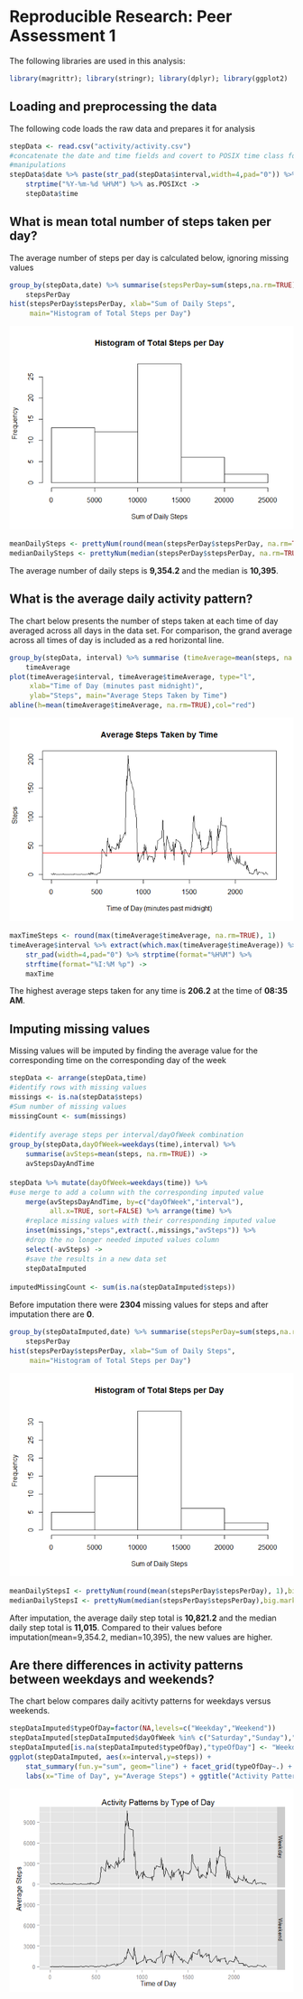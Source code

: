 # Reproducible Research: Peer Assessment 1

The following libraries are used in this analysis:

```r
library(magrittr); library(stringr); library(dplyr); library(ggplot2)
```

## Loading and preprocessing the data
The following code loads the raw data and prepares it for analysis


```r
stepData <- read.csv("activity/activity.csv")
#concatenate the date and time fields and covert to POSIX time class for time-based
#manipulations
stepData$date %>% paste(str_pad(stepData$interval,width=4,pad="0")) %>% 
    strptime("%Y-%m-%d %H%M") %>% as.POSIXct ->
    stepData$time
```


## What is mean total number of steps taken per day?
The average number of steps per day is calculated below, ignoring missing values


```r
group_by(stepData,date) %>% summarise(stepsPerDay=sum(steps,na.rm=TRUE)) ->
    stepsPerDay
hist(stepsPerDay$stepsPerDay, xlab="Sum of Daily Steps", 
     main="Histogram of Total Steps per Day")
```

![](PA1_template_files/figure-html/dailySteps-1.png) 

```r
meanDailySteps <- prettyNum(round(mean(stepsPerDay$stepsPerDay, na.rm=TRUE), 1), big.mark=",")
medianDailySteps <- prettyNum(median(stepsPerDay$stepsPerDay, na.rm=TRUE), big.mark=",")
```

The average number of daily steps is **9,354.2** and the median is **10,395**.


## What is the average daily activity pattern?
The chart below presents the number of steps taken at each time of day averaged across all days in the data set. For comparison, the grand average across all times of day is included as a red horizontal line.


```r
group_by(stepData, interval) %>% summarise (timeAverage=mean(steps, na.rm=TRUE)) ->
    timeAverage
plot(timeAverage$interval, timeAverage$timeAverage, type="l",
     xlab="Time of Day (minutes past midnight)", 
     ylab="Steps", main="Average Steps Taken by Time")
abline(h=mean(timeAverage$timeAverage, na.rm=TRUE),col="red")
```

![](PA1_template_files/figure-html/patternPlot-1.png) 

```r
maxTimeSteps <- round(max(timeAverage$timeAverage, na.rm=TRUE), 1)
timeAverage$interval %>% extract(which.max(timeAverage$timeAverage)) %>%
    str_pad(width=4,pad="0") %>% strptime(format="%H%M") %>% 
    strftime(format="%I:%M %p") ->
    maxTime
```

The highest average steps taken for any time is **206.2** at the time of **08:35 AM**.

## Imputing missing values
Missing values will be imputed by finding the average value for the corresponding time on the corresponding day of the week


```r
stepData <- arrange(stepData,time)
#identify rows with missing values
missings <- is.na(stepData$steps)
#Sum number of missing values
missingCount <- sum(missings)

#identify average steps per interval/dayOfWeek combination
group_by(stepData,dayOfWeek=weekdays(time),interval) %>% 
    summarise(avSteps=mean(steps, na.rm=TRUE)) ->
    avStepsDayAndTime

stepData %>% mutate(dayOfWeek=weekdays(time)) %>%
#use merge to add a column with the corresponding imputed value
    merge(avStepsDayAndTime, by=c("dayOfWeek","interval"), 
          all.x=TRUE, sort=FALSE) %>% arrange(time) %>%
    #replace missing values with their corresponding imputed value
    inset(missings,"steps",extract(.,missings,"avSteps")) %>%
    #drop the no longer needed imputed values column
    select(-avSteps) ->
    #save the results in a new data set
    stepDataImputed

imputedMissingCount <- sum(is.na(stepDataImputed$steps))
```

Before imputation there were **2304** missing values for steps and after imputation there are **0**.


```r
group_by(stepDataImputed,date) %>% summarise(stepsPerDay=sum(steps,na.rm=TRUE)) ->
    stepsPerDay
hist(stepsPerDay$stepsPerDay, xlab="Sum of Daily Steps", 
     main="Histogram of Total Steps per Day")
```

![](PA1_template_files/figure-html/imputedHist-1.png) 

```r
meanDailyStepsI <- prettyNum(round(mean(stepsPerDay$stepsPerDay), 1),big.mark=",")
medianDailyStepsI <- prettyNum(median(stepsPerDay$stepsPerDay),big.mark=",")
```

After imputation, the average daily step total is **10,821.2** and the median daily step total is **11,015**. Compared to their values before imputation(mean=9,354.2, median=10,395), the new values are higher. 

## Are there differences in activity patterns between weekdays and weekends?
The chart below compares daily acitivty patterns for weekdays versus weekends. 


```r
stepDataImputed$typeOfDay=factor(NA,levels=c("Weekday","Weekend"))
stepDataImputed[stepDataImputed$dayOfWeek %in% c("Saturday","Sunday"),"typeOfDay"] <- "Weekend"
stepDataImputed[is.na(stepDataImputed$typeOfDay),"typeOfDay"] <- "Weekday"
ggplot(stepDataImputed, aes(x=interval,y=steps)) + 
    stat_summary(fun.y="sum", geom="line") + facet_grid(typeOfDay~.) + 
    labs(x="Time of Day", y="Average Steps") + ggtitle("Activity Patterns by Type of Day")
```

![](PA1_template_files/figure-html/patternComp-1.png) 
